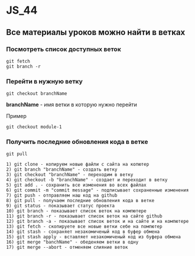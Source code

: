 # JS_44

## Все материалы уроков можно найти в ветках

### Посмотреть список доступных веток

```
git fetch
git branch -r
```

### Перейти в нужную ветку

```
git checkout branchName
```

**branchName** - имя ветки в которую нужно перейти

Пример

```
git checkout module-1
```

### Получить последние обновления кода в ветке

```
git pull
```

```
1) git clone - копируем новые файли с сайта на копютер
2) git branch "branchName" - создать ветку
3) git checkout "branchName" - переходим в ветку
4) git checkout -b "branchName" - создает и переходит в ветку
5) git add . - сохранить все изменения во всех файлах
6) git commit -m "commit message" - подписывает сохраненные изменения
7) git push - отправляем наш код на github
8) git pull - получаем последние обновления кода в ветке
9) git status - показывает статус проекта
10) git branch - показывает список веток на компютере
11) git branch -r - показывает список веток на сайте github
12) git branch -a - показывает список веток и на сайте и на компютере
13) git fetch - скопируете все новые ветки себе на помпютер
14) git stash - сохраняет незакомиченый код в буфер обмена
15) git stash apply - вставляет незакомиченый код из буфера обмена
16) git merge "banchName" - обеденяем ветки в одну
17) git merge --abort - отменяем слияние веток
```
